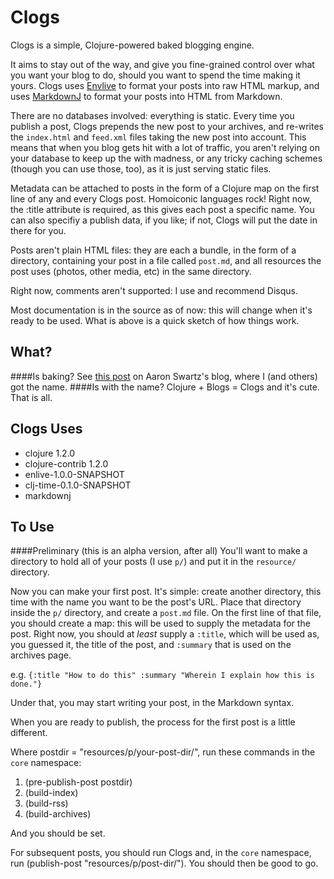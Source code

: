 # Clogs

Clogs is a simple, Clojure-powered baked blogging engine.

It aims to stay out of the way, and give you fine-grained control over what you want your blog to do, should you want to spend the time making it yours. Clogs uses [Envlive](www.github.com/cgrand/enlive) to format your posts into raw HTML markup, and uses [MarkdownJ](http://markdownj.org/) to format your posts into HTML from Markdown. 

There are no databases involved: everything is static. Every time you publish a post, Clogs prepends the new post to your archives, and re-writes the `index.html` and `feed.xml` files taking the new post into account. This means that when you blog gets hit with a lot of traffic, you aren't relying on your database to keep up the with madness, or any tricky caching schemes (though you can use those, too), as it is just serving static files.

 Metadata can be attached to posts in the form of a Clojure map on the first line of any and every Clogs post. Homoiconic languages rock! Right now, the :title attribute is required, as this gives each post a specific name. You can also specifiy a publish data, if you like; if not, Clogs will put the date in there for you.

Posts aren't plain HTML files: they are each a bundle, in the form of a directory, containing your post in a file called `post.md`, and all resources the post uses (photos, other media, etc) in the same directory. 

Right now, comments aren't supported: I use and recommend Disqus. 

Most documentation is in the source as of now: this will change when it's ready to be used. What is above is a quick sketch of how things work.

## What?
####Is baking? 
See [this post](http://www.aaronsw.com/weblog/000404) on Aaron Swartz's blog, where I (and others) got the name.
####Is with the name? 
Clojure + Blogs = Clogs and it's cute. That is all.

## Clogs Uses
* clojure 1.2.0
* clojure-contrib 1.2.0
* enlive-1.0.0-SNAPSHOT
* clj-time-0.1.0-SNAPSHOT
* markdownj

## To Use 
####Preliminary (this is an alpha version, after all)
You'll want to make a directory to hold all of your posts (I use `p/`) and put it in the `resource/` directory. 

Now you can make your first post. It's simple: create another directory, this time with the name you want to be the post's URL. Place that directory inside the `p/` directory, and create a `post.md` file. On the first line of that file, you should create a map: this will be used to supply the metadata for the post. Right now, you should at *least* supply a `:title`, which will be used as, you guessed it, the title of the post, and `:summary` that is used on the archives page. 

e.g. `{:title "How to do this" :summary "Wherein I explain how this is done."}`

Under that, you may start writing your post, in the Markdown syntax.

When you are ready to publish, the process for the first post is a little different. 

Where postdir = "resources/p/your-post-dir/", run these commands in the `core` namespace:
1) (pre-publish-post postdir)
2) (build-index)
3) (build-rss)
4) (build-archives)

And you should be set. 

For subsequent posts, you should run Clogs and, in the `core` namespace, run (publish-post "resources/p/post-dir/"). You should then be good to go. 